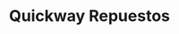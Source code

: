 ---
title: "Quickway Repuestos"
url: /ciudad-autonoma-de-buenos-aires/quickway-repuestos/
shop: Autoteile
---